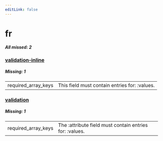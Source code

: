 ```yaml
---
editLink: false
---
```


# fr

##### All missed: 2


### [validation-inline](https://github.com/Laravel-Lang/lang/blob/master/locales/fr/validation-inline.php)

##### Missing: 1

<table >
<tr><td align="left" >
required_array_keys
</td>
<td align="left" >
This field must contain entries for: :values.
</td>
</tr>

</table>


### [validation](https://github.com/Laravel-Lang/lang/blob/master/locales/fr/validation.php)

##### Missing: 1

<table >
<tr><td align="left" >
required_array_keys
</td>
<td align="left" >
The :attribute field must contain entries for: :values.
</td>
</tr>

</table>


